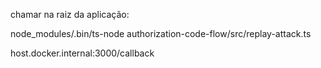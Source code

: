 
chamar na raiz da aplicação:

node_modules/.bin/ts-node authorization-code-flow/src/replay-attack.ts

host.docker.internal:3000/callback
